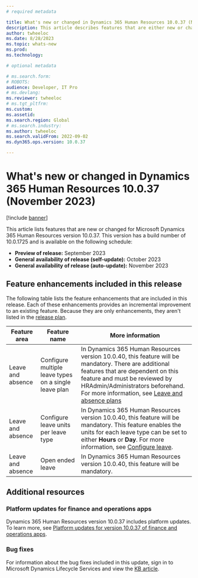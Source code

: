 ```yaml
---
# required metadata

title: What's new or changed in Dynamics 365 Human Resources 10.0.37 (November 2023)
description: This article describes features that are either new or changed in the Microsoft Dynamics 365 Human Resources version 10.0.37 preview release.
author: twheeloc
ms.date: 8/28/2023
ms.topic: whats-new
ms.prod: 
ms.technology: 

# optional metadata

# ms.search.form: 
# ROBOTS: 
audience: Developer, IT Pro
# ms.devlang: 
ms.reviewer: twheeloc
# ms.tgt_pltfrm: 
ms.custom: 
ms.assetid: 
ms.search.region: Global
# ms.search.industry: 
ms.author: twheeloc
ms.search.validFrom: 2022-09-02
ms.dyn365.ops.version: 10.0.37

---
```


# What's new or changed in Dynamics 365 Human Resources 10.0.37 (November 2023)

[!include [banner](../../includes/preview-banner.md)]

This article lists features that are new or changed for Microsoft Dynamics 365 Human Resources version 10.0.37. This version has a build number of 10.0.1725 and is available on the following schedule:

- **Preview of release:** September 2023
- **General availability of release (self-update):** October 2023
- **General availability of release (auto-update):** November 2023

## Feature enhancements included in this release

The following table lists the feature enhancements that are included in this release. Each of these enhancements provides an incremental improvement to an existing feature. Because they are only enhancements, they aren't listed in the [release plan](/dynamics365/release-plan/2023wave1/finance-operations/dynamics365-finance).

| Feature area | Feature name | More information |
|--------------|--------------|------------------|
|Leave and absence|Configure multiple leave types on a single leave plan	| In Dynamics 365 Human Resources version 10.0.40, this feature will be mandatory. There are additional features that are dependent on this feature and must be reviewed by HRAdmin/Administrators beforehand. For more information, see [Leave and absence plans](hr-leave-and-absence-plans.md)|
|Leave and absence |Configure leave units per leave type	|In Dynamics 365 Human Resources version 10.0.40, this feature will be mandatory. This feature enables the units for each leave type can be set to either **Hours** or **Day**. For more information, see [Configure leave](hr-leave-and-absence-types.md#configure-leave-units-hoursdays-per-leave-type).| 
|Leave and absence |Open ended leave|	In Dynamics 365 Human Resources version 10.0.40, this feature will be mandatory.| 

## Additional resources

### Platform updates for finance and operations apps

Dynamics 365 Human Resources version 10.0.37 includes platform updates. To learn more, see [Platform updates for version 10.0.37 of finance and operations apps](../../fin-ops-core/dev-itpro/get-started/whats-new-platform-updates-10-0-37.md).

### Bug fixes

For information about the bug fixes included in this update, sign in to Microsoft Dynamics Lifecycle Services and view the [KB article](https://fix.lcs.dynamics.com/Issue/Details?bugId=838613).

